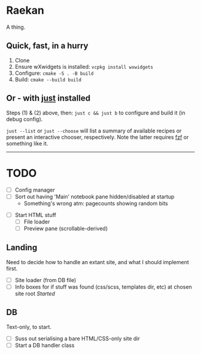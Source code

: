 # Raekan

A thing.

## Quick, fast, in a hurry

1. Clone
2. Ensure wXwidgets is installed: `vcpkg install wxwidgets`
3. Configure: `cmake -S . -B build`
4. Build: `cmake --build build`

## Or - with [just](https://github.com/casey/just) installed

Steps (1) & (2) above, then:
`just c && just b` to configure and build it (in debug config).

`just --list` or `just --choose` will list a summary of available
recipes or present an interactive chooser, respectively. Note the
latter requires [fzf](https://github.com/junegunn/fzf) or something
like it.

---
# TODO

* [ ] Config manager
* [ ] Sort out having 'Main' notebook pane hidden/disabled at startup
    - Something's wrong atm: pagecounts showing random bits
- [ ] Start HTML stuff
  - [ ] File loader
  - [ ] Preview pane (scrollable-derived)

## Landing

Need to decide how to handle an extant site, and what I should implement first.

  - [ ] Site loader (from DB file)
  - [ ] Info boxes for if stuff was found (css/scss, templates dir, etc) at chosen site root
        _Started_

## DB

Text-only, to start.

  * [ ] Suss out serialising a bare HTML/CSS-only site dir
  * [ ] Start a DB handler class
